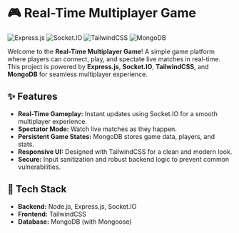# 🎮 Real-Time Multiplayer Game

![Express.js](https://img.shields.io/badge/Express.js-00FFFFFF?style=for-the-badge&logo=express)
![Socket.IO](https://img.shields.io/badge/Socket.IO-00FFFFFF?style=for-the-badge&logo=socket.io)
![TailwindCSS](https://img.shields.io/badge/TailwindCSS-00FFFFFF?style=for-the-badge&logo=tailwindcss)
![MongoDB](https://img.shields.io/badge/MongoDB-00FFFFFF?style=for-the-badge&logo=mongodb)

Welcome to the **Real-Time Multiplayer Game**! A simple game platform where players can connect, play, and spectate live matches in real-time. This project is powered by **Express.js**, **Socket.IO**, **TailwindCSS**, and **MongoDB** for seamless multiplayer experience.

## ✨ Features
- **Real-Time Gameplay:** Instant updates using Socket.IO for a smooth multiplayer experience.
- **Spectator Mode:** Watch live matches as they happen.
- **Persistent Game States:** MongoDB stores game data, players, and stats.
- **Responsive UI:** Designed with TailwindCSS for a clean and modern look.
- **Secure:** Input sanitization and robust backend logic to prevent common vulnerabilities.
  
## 🚀 Tech Stack
- **Backend:** Node.js, Express.js, Socket.IO
- **Frontend:** TailwindCSS
- **Database:** MongoDB (with Mongoose)

